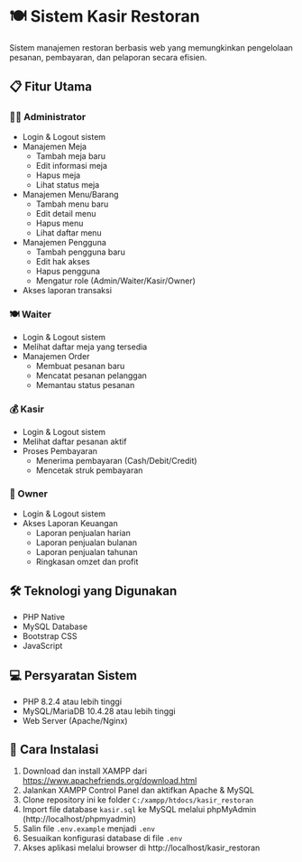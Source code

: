 # 🍽️ Sistem Kasir Restoran

Sistem manajemen restoran berbasis web yang memungkinkan pengelolaan pesanan, pembayaran, dan pelaporan secara efisien.

## 📋 Fitur Utama

### 👨‍💼 Administrator
- Login & Logout sistem
- Manajemen Meja
  - Tambah meja baru
  - Edit informasi meja
  - Hapus meja
  - Lihat status meja
- Manajemen Menu/Barang
  - Tambah menu baru
  - Edit detail menu
  - Hapus menu
  - Lihat daftar menu
- Manajemen Pengguna
  - Tambah pengguna baru
  - Edit hak akses
  - Hapus pengguna
  - Mengatur role (Admin/Waiter/Kasir/Owner)
- Akses laporan transaksi

### 🍽️ Waiter
- Login & Logout sistem
- Melihat daftar meja yang tersedia
- Manajemen Order
  - Membuat pesanan baru
  - Mencatat pesanan pelanggan
  - Memantau status pesanan

### 💰 Kasir
- Login & Logout sistem
- Melihat daftar pesanan aktif
- Proses Pembayaran
  - Menerima pembayaran (Cash/Debit/Credit)
  - Mencetak struk pembayaran

### 👔 Owner
- Login & Logout sistem
- Akses Laporan Keuangan
  - Laporan penjualan harian
  - Laporan penjualan bulanan
  - Laporan penjualan tahunan
  - Ringkasan omzet dan profit

## 🛠️ Teknologi yang Digunakan
- PHP Native
- MySQL Database
- Bootstrap CSS
- JavaScript

## 💻 Persyaratan Sistem
- PHP 8.2.4 atau lebih tinggi
- MySQL/MariaDB 10.4.28 atau lebih tinggi
- Web Server (Apache/Nginx)

## 🚀 Cara Instalasi
1. Download dan install XAMPP dari https://www.apachefriends.org/download.html
2. Jalankan XAMPP Control Panel dan aktifkan Apache & MySQL
3. Clone repository ini ke folder `C:/xampp/htdocs/kasir_restoran`
4. Import file database `kasir.sql` ke MySQL melalui phpMyAdmin (http://localhost/phpmyadmin)
5. Salin file `.env.example` menjadi `.env`
6. Sesuaikan konfigurasi database di file `.env`
7. Akses aplikasi melalui browser di http://localhost/kasir_restoran
